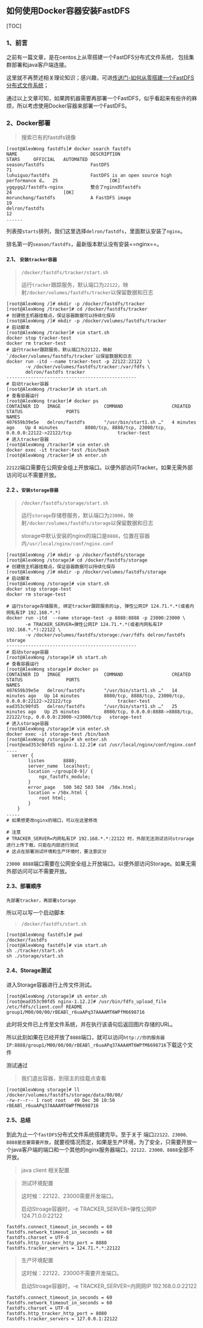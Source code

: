 ## 如何使用Docker容器安装FastDFS

[TOC]



### 1、前言

之前有一篇文章，是在centos上从零搭建一个FastDFS分布式文件系统， 包括集群部署和java客户端连接。

这里就不再赘述相关理论知识；感兴趣，可进[传送门-如何从零搭建一个FastDFS分布式文件系统](https://blog.csdn.net/qq_26003101/article/details/111942403)；

通过以上文章可知，如果跨机器需要再部署一个FastDFS，似乎看起来有些许的麻烦，所以考虑使用Docker容器来部署一个FastDFS。

### 2、Docker部署

> 搜索已有的fastdfs镜像

~~~shell
[root@AlexWong fastdfs]# docker search fastdfs
NAME                           DESCRIPTION                                     STARS     OFFICIAL   AUTOMATED
season/fastdfs                 FastDFS                                         71
luhuiguo/fastdfs               FastDFS is an open source high performance d…   25                   [OK]
ygqygq2/fastdfs-nginx          整合了nginx的fastdfs                                24                   [OK]
morunchang/fastdfs             A FastDFS image                                 19
delron/fastdfs                                                                 12                 
......
~~~

列表按`starts`排列，我们这里选择`delron/fastdfs`，里面默认安装了`nginx`。

排名第一的`season/fastdfs`，最新版本默认没有安装==nginx==。

#### 2.1、 `安装tracker容器`

> `/docker/fastdfs/tracker/start.sh`
>
> 运行`tracker`跟踪服务，默认端口为`22122`，映射`/docker/volumes/fastdfs/tracker`以保留数据和日志

~~~shell
[root@AlexWong /]# mkdir -p /docker/fastdfs/tracker
[root@AlexWong /tracker]# cd /docker/fastdfs/tracker
# 创建宿主机器挂载点，保证容器数据可以持续化保存
[root@AlexWong /]# mkdir -p /docker/volumes/fastdfs/tracker
# 启动脚本
[root@AlexWong /tracker]# vim start.sh
docker stop tracker-test
docker rm tracker-test
# 运行tracker跟踪服务，默认端口为22122，映射`/docker/volumes/fastdfs/tracker`以保留数据和日志
docker run -itd --name tracker-test -p 22122:22122  \
	   -v /docker/volumes/fastdfs/tracker:/var/fdfs \
	   delron/fastdfs tracker
------------------------------------------------
# 启动tracker容器
[root@AlexWong /tracker]# sh start.sh
# 查看容器运行
[root@AlexWong tracker]# docker ps
CONTAINER ID   IMAGE                COMMAND                  CREATED          STATUS                PORTS                                                                   NAMES
407659b39e5e   delron/fastdfs       "/usr/bin/start1.sh …"   4 minutes ago    Up 4 minutes          8080/tcp, 8888/tcp, 23000/tcp, 0.0.0.0:22122->22122/tcp                 tracker-test
# 进入tracker容器
[root@AlexWong /tracker]# vim enter.sh
docker exec -it tracker-test /bin/bash
[root@AlexWong /tracker]# sh enter.sh
~~~

`22122`端口需要在公网安全组上开放端口。以便外部访问Tracker。如果无需外部访问可以不需要开放。

#### 2.2 、`安装storage容器`

> `/docker/fastdfs/storage/start.sh`
>
> 运行`storage`存储卷服务，默认端口为`23000`，映射`/docker/volumes/fastdfs/storage`以保留数据和日志
>
> storage中默认安装的nginx的端口是`8888`，位置在容器内`/usr/local/nginx/conf/nginx.conf`

~~~shell
[root@AlexWong /]# mkdir -p /docker/fastdfs/storage
[root@AlexWong /storage]# cd /docker/fastdfs/storage
# 创建宿主机器挂载点，保证容器数据可以持续化保存
[root@AlexWong /]# mkdir -p /docker/volumes/fastdfs/storage
# 启动脚本
[root@AlexWong /storage]# vim start.sh
docker stop storage-test
docker rm storage-test

# 运行storage存储服务, 绑定tracker跟踪服务的ip, 弹性公网IP 124.71.*.*(或者内网私有IP 192.168.*.*)
docker run -itd  --name storage-test -p 8888:8888 -p 23000:23000 \
       -e TRACKER_SERVER=弹性公网IP 124.71.*.*(或者内网私有IP 192.168.*.*):22122 \
       -v /docker/volumes/fastdfs/storage:/var/fdfs delron/fastdfs storage
------------------------------------------------
# 启动storage容器
[root@AlexWong /storage]# sh start.sh
# 查看容器运行
[root@AlexWong storage]# docker ps
CONTAINER ID   IMAGE                COMMAND                  CREATED          STATUS                PORTS                                                                   NAMES
407659b39e5e   delron/fastdfs       "/usr/bin/start1.sh …"   14 minutes ago   Up 14 minutes         8080/tcp, 8888/tcp, 23000/tcp, 0.0.0.0:22122->22122/tcp                 tracker-test
ead353c90fd5   delron/fastdfs       "/usr/bin/start1.sh …"   25 minutes ago   Up 25 minutes         8080/tcp, 0.0.0.0:8888->8888/tcp, 22122/tcp, 0.0.0.0:23000->23000/tcp   storage-test
# 进入storage容器
[root@AlexWong /storage]# vim enter.sh
docker exec -it storage-test /bin/bash
[root@AlexWong /storage]# sh enter.sh
[root@ead353c90fd5 nginx-1.12.2]# cat /usr/local/nginx/conf/nginx.conf
....
  server {
        listen       8888;
        server_name  localhost;
        location ~/group[0-9]/ {
            ngx_fastdfs_module;
        }
        error_page   500 502 503 504  /50x.html;
        location = /50x.html {
            root html;
        }
    }
.....
# 如果想更改nginx的端口，可以在这里修改

# 注意
# TRACKER_SERVER=内网私有IP 192.168.*.*:22122 时，外部无法测试访问strorage进行上传下载，只能在内部进行测试
# 这点在部署测试环境和生产环境时，要注意区分
~~~

`23000 8888`端口需要在公网安全组上开放端口。以便外部访问Storage。如果无需外部访问可以不需要开放。

#### 2.3、部署顺序

`先部署tracker，再部署storage`

所以可以写一个启动脚本

> `/docker/fastdfs/start.sh`

~~~shell
[root@AlexWong fastdfs]# pwd
/docker/fastdfs
[root@AlexWong fastdfs]# vim start.sh
sh ./tracker/start.sh
sh ./storage/start.sh
~~~

#### 2.4、Storage测试

进入Storage容器进行上传文件测试。

~~~shell
[root@AlexWong /storage]# sh enter.sh
[root@ead353c90fd5 nginx-1.12.2]# /usr/bin/fdfs_upload_file /etc/fdfs/client.conf README
group1/M00/00/00/rBEABl_r6uaAPq37AAAAMT6WPfM6698716
~~~

此时将文件已上传至文件系统，并在执行该语句后返回图片存储的URL。

所以此刻如果在已经开放了`8888`端口，就可以访问`http://你的服务器IP:8888/group1/M00/00/00/rBEABl_r6uaAPq37AAAAMT6WPfM6698716`下载这个文件

测试通过

> 我们退出容器，到宿主的挂载点查看

~~~shell
[root@AlexWong storage]# ll /docker/volumes/fastdfs/storage/data/00/00/
-rw-r--r-- 1 root root   49 Dec 30 10:50 rBEABl_r6uaAPq37AAAAMT6WPfM6698716
~~~

#### 2.5、总结

到此为止一个`fastDFS`分布式文件系统搭建完毕。至于关于 端口`22122、23000、8888是否要需要开放`，就要视情况而定，如果是生产环境，为了安全，只需要开放一个java客户端的端口和一个其他的nginx服务器端口，`22122、23000、8888`全部不开放。

> java client 相关配置

> 测试环境配置
>
> 这时候：22122、23000需要开发端口。
>
> 启动Stroage容器时，-e TRACKER_SERVER=弹性公网IP 124.71.0.0:22122

~~~properties
fastdfs.connect_timeout_in_seconds = 60
fastdfs.network_timeout_in_seconds = 60
fastdfs.charset = UTF-8
fastdfs.http_tracker_http_port = 8080
fastdfs.tracker_servers = 124.71.*.*:22122
~~~

> 生产环境配置
>
> 这时候：22122、23000不需要开发端口。
>
> 启动Stroage容器时，-e TRACKER_SERVER=内网网IP 192.168.0.0:22122

~~~properties
fastdfs.connect_timeout_in_seconds = 60
fastdfs.network_timeout_in_seconds = 60
fastdfs.charset = UTF-8
fastdfs.http_tracker_http_port = 8080
fastdfs.tracker_servers = 127.0.0.1:22122
~~~

